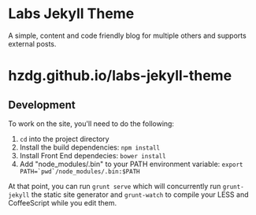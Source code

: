 Labs Jekyll Theme
================

A simple, content and code friendly blog for multiple others and supports external posts.

hzdg.github.io/labs-jekyll-theme
================

Development
-----------

To work on the site, you'll need to do the following:

1. `cd` into the project directory
2. Install the build dependencies: `npm install`
3. Install Front End dependecies: `bower install`
3. Add "node_modules/.bin" to your PATH environment variable: ``export PATH=`pwd`/node_modules/.bin:$PATH``

At that point, you can run `grunt serve` which will concurrently run `grunt-jekyll` the static site generator and `grunt-watch` to compile your LESS and CoffeeScript while you edit them.
